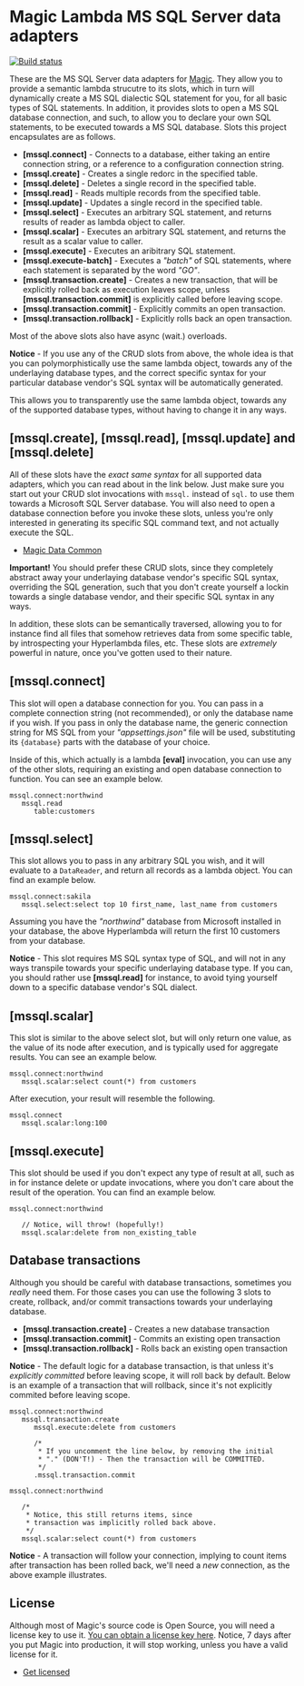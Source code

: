 
# Magic Lambda MS SQL Server data adapters

[![Build status](https://travis-ci.org/polterguy/magic.lambda.mssql.svg?master)](https://travis-ci.org/polterguy/magic.lambda.mssql)

These are the MS SQL Server data adapters for [Magic](https://github.com/polterguy/magic). They allow you to provide a semantic
lambda strucutre to its slots, which in turn will dynamically create a MS SQL dialectic SQL statement for you, for all basic
types of SQL statements. In addition, it provides slots to open a MS SQL database connection, and such, to allow you to
declare your own SQL statements, to be executed towards a MS SQL database. Slots this project encapsulates are as follows.

* __[mssql.connect]__ - Connects to a database, either taking an entire connection string, or a reference to a configuration connection string.
* __[mssql.create]__ - Creates a single redorc in the specified table.
* __[mssql.delete]__ - Deletes a single record in the specified table.
* __[mssql.read]__ - Reads multiple records from the specified table.
* __[mssql.update]__ - Updates a single record in the specified table.
* __[mssql.select]__ - Executes an arbitrary SQL statement, and returns results of reader as lambda object to caller.
* __[mssql.scalar]__ - Executes an arbitrary SQL statement, and returns the result as a scalar value to caller.
* __[mssql.execute]__ - Executes an aribitrary SQL statement.
* __[mssql.execute-batch]__ - Executes a _"batch"_ of SQL statements, where each statement is separated by the word _"GO"_.
* __[mssql.transaction.create]__ - Creates a new transaction, that will be explicitly rolled back as execution leaves scope, unless __[mssql.transaction.commit]__ is explicitly called before leaving scope.
* __[mssql.transaction.commit]__ - Explicitly commits an open transaction.
* __[mssql.transaction.rollback]__ - Explicitly rolls back an open transaction.

Most of the above slots also have async (wait.) overloads.

**Notice** - If you use any of the CRUD slots from above, the whole idea is that you can polymorphistically use the
same lambda object, towards any of the underlaying database types, and the correct specific syntax for your particular
database vendor's SQL syntax will be automatically generated.

This allows you to transparently use the same lambda object, towards any of the supported database types, without
having to change it in any ways.

## [mssql.create], [mssql.read], [mssql.update] and [mssql.delete]

All of these slots have the _exact same syntax_ for all supported data adapters, which you can read about in the
link below. Just make sure you start out your CRUD slot invocations with `mssql.` instead of `sql.` to use
them towards a Microsoft SQL Server database. You will also need to open a database connection before you invoke
these slots, unless you're only interested in generating its specific SQL command text, and not actually execute
the SQL.

* [Magic Data Common](https://github.com/polterguy/magic.data.common)

**Important!** You should prefer these CRUD slots, since they completely abstract away your underlaying
database vendor's specific SQL syntax, overriding the SQL generation, such that you don't create yourself
a lockin towards a single database vendor, and their specific SQL syntax in any ways.

In addition, these slots can be semantically traversed, allowing you to for instance find all files
that somehow retrieves data from some specific table, by introspecting your Hyperlambda files, etc.
These slots are _extremely_ powerful in nature, once you've gotten used to their nature.

## [mssql.connect]

This slot will open a database connection for you. You can pass in a complete connection string (not recommended),
or only the database name if you wish. If you pass in only the database name, the generic connection string for MS SQL
from your _"appsettings.json"_ file will be used, substituting its `{database}` parts with the database of your choice.

Inside of this, which actually is a lambda **[eval]** invocation, you can use any of the other slots, requiring
an existing and open database connection to function. You can see an example below.

```
mssql.connect:northwind
   mssql.read
      table:customers
```

## [mssql.select]

This slot allows you to pass in any arbitrary SQL you wish, and it will evaluate to a `DataReader`, and return
all records as a lambda object. You can find an example below.

```
mssql.connect:sakila
   mssql.select:select top 10 first_name, last_name from customers
```

Assuming you have the _"northwind"_ database from Microsoft installed in your database, the above
Hyperlambda will return the first 10 customers from your database.

**Notice** - This slot requires MS SQL syntax type of SQL, and will not in any ways transpile towards your specific underlaying
database type. If you can, you should rather use **[mssql.read]** for instance, to avoid tying yourself down to a
specific database vendor's SQL dialect.

## [mssql.scalar]

This slot is similar to the above select slot, but will only return one value, as the value of its node after
execution, and is typically used for aggregate results. You can see an example below.

```
mssql.connect:northwind
   mssql.scalar:select count(*) from customers
```

After execution, your result will resemble the following.

```
mssql.connect
   mssql.scalar:long:100
```

## [mssql.execute]

This slot should be used if you don't expect any type of result at all, such as in for instance delete or update
invocations, where you don't care about the result of the operation. You can find an example below.

```
mssql.connect:northwind

   // Notice, will throw! (hopefully!)
   mssql.scalar:delete from non_existing_table
```

## Database transactions

Although you should be careful with database transactions, sometimes you _really_ need them. For those cases you
can use the following 3 slots to create, rollback, and/or commit transactions towards your underlaying database.

* __[mssql.transaction.create]__ - Creates a new database transaction
* __[mssql.transaction.commit]__ - Commits an existing open transaction
* __[mssql.transaction.rollback]__ - Rolls back an existing open transaction

**Notice** - The default logic for a database transaction, is that unless it's _explicitly committed_
before leaving scope, it will roll back by default. Below is an example of a transaction that will
rollback, since it's not explicitly commited before leaving scope.

```
mssql.connect:northwind
   mssql.transaction.create
      mssql.execute:delete from customers

      /*
       * If you uncomment the line below, by removing the initial
       * "." (DON'T!) - Then the transaction will be COMMITTED.
       */
      .mssql.transaction.commit

mssql.connect:northwind

   /*
    * Notice, this still returns items, since
    * transaction was implicitly rolled back above.
    */
   mssql.scalar:select count(*) from customers
```

**Notice** - A transaction will follow your connection, implying to count items
after transaction has been rolled back, we'll need a _new_ connection, as the
above example illustrates.

## License

Although most of Magic's source code is Open Source, you will need a license key to use it.
[You can obtain a license key here](https://servergardens.com/buy/).
Notice, 7 days after you put Magic into production, it will stop working, unless you have a valid
license for it.

* [Get licensed](https://servergardens.com/buy/)
